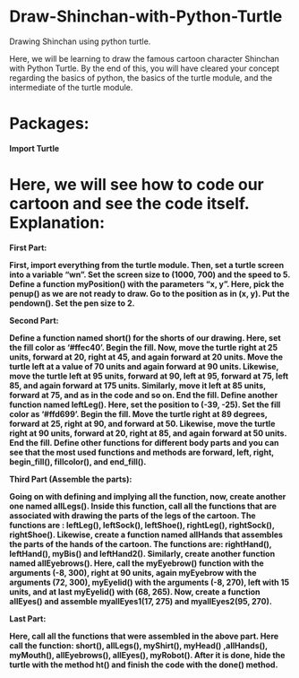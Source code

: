 # Draw-Shinchan-with-Python-Turtle
Drawing Shinchan using python turtle.

Here, we will be learning to draw the famous cartoon character Shinchan with Python Turtle. By the end of this, you will have cleared your concept regarding the basics of python, the basics of the turtle module, and the intermediate of the turtle module. <br />

# Packages:<b />
<b>Import Turtle</b> <br />

# Here, we will see how to code our cartoon and see the code itself. Explanation: <br />
 
<b>First Part:</b> <br />

First, import everything from the turtle module. Then, set a turtle screen into a variable “wn”. Set the screen size to (1000, 700) and the speed to 5. Define a function myPosition() with the parameters “x, y”. Here, pick the penup() as we are not ready to draw. Go to the position as in (x, y). Put the pendown(). Set the pen size to 2. <br />

<b>Second Part:</b> <br />

 Define a function named short() for the shorts of our drawing. Here, set the fill color as ‘#ffec40’. Begin the fill. Now, move the turtle right at 25 units, forward at 20, right at 45, and again forward at 20 units. Move the turtle left at a value of 70 units and again forward at 90 units. Likewise, move the turtle left at 95 units, forward at 90, left at 95, forward at 75, left 85, and again forward at 175 units. Similarly, move it left at 85 units, forward at 75, and as in the code and so on. End the fill. Define another function named leftLeg(). Here, set the position to (-39, -25). Set the fill color as ‘#ffd699’. Begin the fill. Move the turtle right at 89 degrees, forward at 25, right at 90, and forward at 50. Likewise, move the turtle right at 90 units, forward at 20, right at 85, and again forward at 50 units. End the fill. Define other functions for different body parts and you can see that the most used functions and methods are forward, left, right, begin_fill(), fillcolor(), and end_fill().<br />

<b>Third Part (Assemble the parts):</b> <br />

Going on with defining and implying all the function, now, create another one named allLegs(). Inside this function, call all the functions that are associated with drawing the parts of the legs of the cartoon. The functions are : leftLeg(), leftSock(), leftShoe(), rightLeg(), rightSock(), rightShoe(). Likewise, create a function named allHands that assembles the parts of the hands of the cartoon. The functions are: rightHand(), leftHand(), myBis() and leftHand2(). Similarly, create another function named allEyebrows(). Here, call the myEyebrow() function with the arguments (-8, 300), right at 90 units, again myEyebrow with the arguments (72, 300), myEyelid() with the arguments (-8, 270), left with 15 units, and at last myEyelid() with (68, 265). Now, create a function allEyes() and assemble myallEyes1(17, 275) and myallEyes2(95, 270). <br />
 
<b>Last Part:</b> <br />

Here, call all the functions that were assembled in the above part. Here call the function: short(), allLegs(), myShirt(), myHead() ,allHands(), myMouth(), allEyebrows(), allEyes(), myRobot(). After it is done, hide the turtle with the method ht() and finish the code with the done() method.<br />


